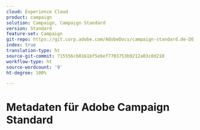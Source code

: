 ```yaml
---
cloud: Experience Cloud
product: campaign
solution: Campaign, Campaign Standard
version: Standard
feature-set: Campaign
git-repo: https://git.corp.adobe.com/AdobeDocs/campaign-standard.de-DE
index: true
translation-type: ht
source-git-commit: 715556cb8161bf5ebef7703753b9212a03c0d210
workflow-type: ht
source-wordcount: '9'
ht-degree: 100%

---
```



# Metadaten für Adobe Campaign Standard
